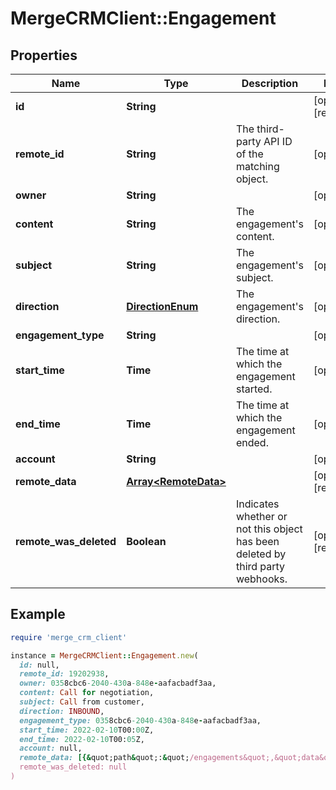 # MergeCRMClient::Engagement

## Properties

| Name | Type | Description | Notes |
| ---- | ---- | ----------- | ----- |
| **id** | **String** |  | [optional][readonly] |
| **remote_id** | **String** | The third-party API ID of the matching object. | [optional] |
| **owner** | **String** |  | [optional] |
| **content** | **String** | The engagement&#39;s content. | [optional] |
| **subject** | **String** | The engagement&#39;s subject. | [optional] |
| **direction** | [**DirectionEnum**](DirectionEnum.md) | The engagement&#39;s direction. | [optional] |
| **engagement_type** | **String** |  | [optional] |
| **start_time** | **Time** | The time at which the engagement started. | [optional] |
| **end_time** | **Time** | The time at which the engagement ended. | [optional] |
| **account** | **String** |  | [optional] |
| **remote_data** | [**Array&lt;RemoteData&gt;**](RemoteData.md) |  | [optional][readonly] |
| **remote_was_deleted** | **Boolean** | Indicates whether or not this object has been deleted by third party webhooks. | [optional][readonly] |

## Example

```ruby
require 'merge_crm_client'

instance = MergeCRMClient::Engagement.new(
  id: null,
  remote_id: 19202938,
  owner: 0358cbc6-2040-430a-848e-aafacbadf3aa,
  content: Call for negotiation,
  subject: Call from customer,
  direction: INBOUND,
  engagement_type: 0358cbc6-2040-430a-848e-aafacbadf3aa,
  start_time: 2022-02-10T00:00Z,
  end_time: 2022-02-10T00:05Z,
  account: null,
  remote_data: [{&quot;path&quot;:&quot;/engagements&quot;,&quot;data&quot;:[&quot;Varies by platform&quot;]}],
  remote_was_deleted: null
)
```

